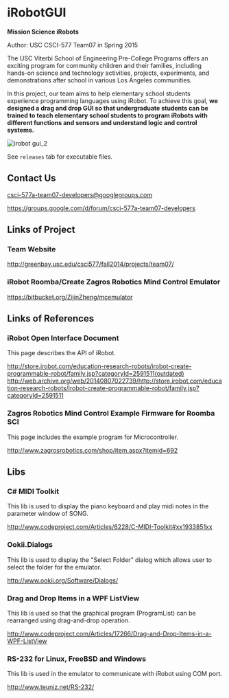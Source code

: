 # iRobotGUI

**Mission Science iRobots**

Author: USC CSCI-577 Team07 in Spring 2015

The USC Viterbi School of Engineering Pre-College Programs offers an exciting program for community children and their families, including hands-on science and technology activities, projects, experiments, and demonstrations after school in various Los Angeles communities.

In this project, our team aims to help elementary school students experience programming languages using iRobot. To achieve this goal, **we designed a drag and drop GUI so that undergraduate students can be trained to teach elementary school students to program iRobots with different functions and sensors and understand logic and control systems.**

![irobot gui_2](https://cloud.githubusercontent.com/assets/4003950/7381141/7e68b21e-edb5-11e4-958d-f76162e89c88.png)

See `releases` tab for executable files.

## Contact Us

csci-577a-team07-developers@googlegroups.com

https://groups.google.com/d/forum/csci-577a-team07-developers

## Links of Project

### Team Website

http://greenbay.usc.edu/csci577/fall2014/projects/team07/

### iRobot Roomba/Create Zagros Robotics Mind Control Emulator

https://bitbucket.org/ZijinZheng/mcemulator

## Links of References

### iRobot Open Interface Document

This page describes the API of iRobot.

http://store.irobot.com/education-research-robots/irobot-create-programmable-robot/family.jsp?categoryId=2591511(outdated)  
http://web.archive.org/web/20140807022739/http://store.irobot.com/education-research-robots/irobot-create-programmable-robot/family.jsp?categoryId=2591511

### Zagros Robotics Mind Control Example Firmware for Roomba SCI

This page includes the example program for Microcontroller.

http://www.zagrosrobotics.com/shop/item.aspx?itemid=692


## Libs

### C# MIDI Toolkit

This lib is used to display the piano keyboard and play midi notes in the parameter window of SONG.

http://www.codeproject.com/Articles/6228/C-MIDI-Toolkit#xx1933851xx

### Ookii.Dialogs

This lib is used to display the "Select Folder" dialog which allows user to select the folder for the emulator.

http://www.ookii.org/Software/Dialogs/

### Drag and Drop Items in a WPF ListView

This lib is used so that the graphical program (ProgramList) can be rearranged using drag-and-drop operation.

http://www.codeproject.com/Articles/17266/Drag-and-Drop-Items-in-a-WPF-ListView

### RS-232 for Linux, FreeBSD and Windows

This lib is used in the emulator to communicate with iRobot using COM port.

http://www.teuniz.net/RS-232/


